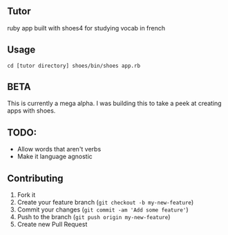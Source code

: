 ## Tutor

ruby app built with shoes4 for studying vocab in french

## Usage

`cd [tutor directory]
 shoes/bin/shoes app.rb`

## BETA

This is currently a mega alpha. I was building this to take a peek at creating apps with shoes.

## TODO:

* Allow words that aren't verbs
* Make it language agnostic

## Contributing

1. Fork it
2. Create your feature branch (`git checkout -b my-new-feature`)
3. Commit your changes (`git commit -am 'Add some feature'`)
4. Push to the branch (`git push origin my-new-feature`)
5. Create new Pull Request
